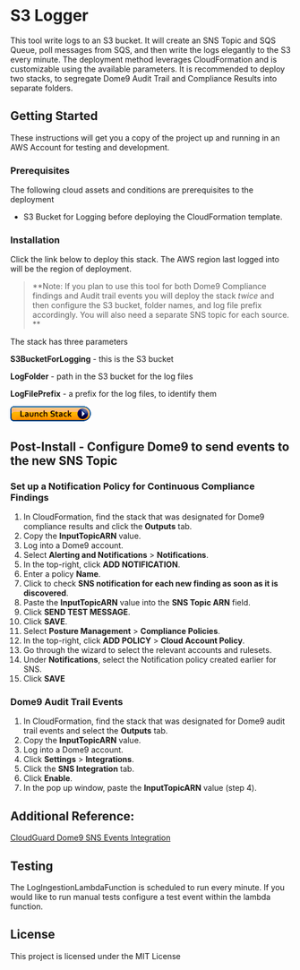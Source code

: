 # S3 Logger

This tool write logs to an S3 bucket. It will create an SNS Topic and SQS Queue, poll messages from SQS, and then write the logs elegantly to the S3 every minute. The deployment method leverages CloudFormation and is customizable using the available parameters. It is recommended to deploy two stacks, to segregate Dome9 Audit Trail and Compliance Results into separate folders.

## Getting Started

These instructions will get you a copy of the project up and running in an AWS Account for testing and development.

### Prerequisites

The following cloud assets and conditions are prerequisites to the deployment

* S3 Bucket for Logging before deploying the CloudFormation template.

### Installation

Click the link below to deploy this stack. The AWS region last logged into will be the region of deployment.
> **Note: If you plan to use this tool for both Dome9 Compliance findings and Audit trail events you will deploy the stack _twice_ and then configure the S3 bucket, folder names, and log file prefix accordingly. You will also need a separate SNS topic for each source. **

The stack has three parameters

**S3BucketForLogging** - this is the S3 bucket

**LogFolder** - path in the S3 bucket for the log files

**LogFilePrefix** - a prefix for the log files, to identify them


[<img src="docs/pictures/cloudformation-launch-stack.png">](https://console.aws.amazon.com/cloudformation/home?#/stacks/new?stackName=dome9s3Logger&templateURL=https://dome9-tools-us-east-1.s3.amazonaws.com/dome9s3logger/s3logger_cftemplate.yaml)

## Post-Install - Configure Dome9 to send events to the new SNS Topic

### Set up a Notification Policy for Continuous Compliance Findings
1. In CloudFormation, find the stack that was designated for Dome9 compliance results and click the **Outputs** tab. 
1. Copy the **InputTopicARN** value.
1. Log into a Dome9 account.
1. Select **Alerting and Notifications** > **Notifications**.
1. In the top-right, click  **ADD NOTIFICATION**.
1. Enter a policy **Name**.
1. Click to check **SNS notification for each new finding as soon as it is discovered**.
1. Paste the **InputTopicARN** value into the **SNS Topic ARN** field.
1. Click **SEND TEST MESSAGE**.
1. Click **SAVE**.
1. Select **Posture Management** > **Compliance Policies**.
1. In the top-right, click  **ADD POLICY** > **Cloud Account Policy**.
1. Go through the wizard to select the relevant accounts and rulesets.
1. Under **Notifications**, select the Notification policy created earlier for SNS.
1. Click **SAVE**

### Dome9 Audit Trail Events
1. In CloudFormation, find the stack that was designated for Dome9 audit trail events and select the **Outputs** tab. 
1. Copy the **InputTopicARN** value.
1. Log into a Dome9 account.  
1. Click **Settings** > **Integrations**. 
1. Click the **SNS Integration** tab.
1. Click **Enable**.
1. In the pop up window, paste the **InputTopicARN** value (step 4).

## Additional Reference: 
[CloudGuard Dome9 SNS Events Integration](https://supportcenter.checkpoint.com/supportcenter/portal?eventSubmit_doGoviewsolutiondetails=&solutionid=sk145195&partition=General&product=CloudGuard)


## Testing
The LogIngestionLambdaFunction is scheduled to run every minute. If you would like to run manual tests configure a test event within the lambda function.

## License

This project is licensed under the MIT License
